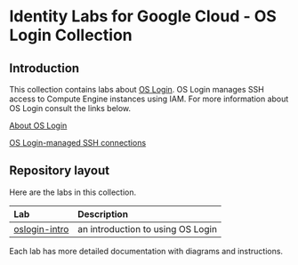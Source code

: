 # Identity Labs for Google Cloud - OS Login Collection

## Introduction

This collection contains labs about [OS Login](https://cloud.google.com/compute/docs/oslogin).
OS Login manages SSH access to Compute Engine instances using IAM.
For more information about OS Login consult the links below.

[About OS Login](https://cloud.google.com/compute/docs/oslogin)

[OS Login-managed SSH connections](https://cloud.google.com/compute/docs/instances/ssh#os-login)

## Repository layout

Here are the labs in this collection.

| Lab | Description |
| :--- | :--- |
| [oslogin-intro](./oslogin-intro) | an introduction to using OS Login |

Each lab has more detailed documentation with diagrams and instructions.
